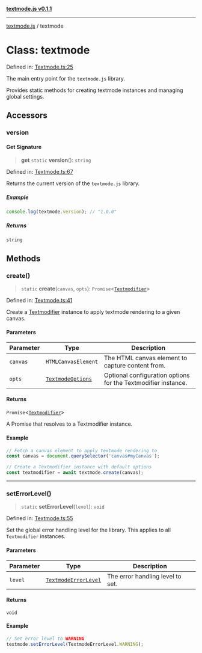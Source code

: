 [**textmode.js v0.1.1**](../README.md)

***

[textmode.js](../README.md) / textmode

# Class: textmode

Defined in: [Textmode.ts:25](https://github.com/humanbydefinition/textmode.js-dev/blob/a65ef74f9f1cec2f9aa76c00793fa738c0824751/src/Textmode.ts#L25)

The main entry point for the `textmode.js` library.

Provides static methods for creating textmode instances and managing global settings.

## Accessors

### version

#### Get Signature

> **get** `static` **version**(): `string`

Defined in: [Textmode.ts:67](https://github.com/humanbydefinition/textmode.js-dev/blob/a65ef74f9f1cec2f9aa76c00793fa738c0824751/src/Textmode.ts#L67)

Returns the current version of the `textmode.js` library.

##### Example

```javascript
console.log(textmode.version); // "1.0.0"
```

##### Returns

`string`

## Methods

### create()

> `static` **create**(`canvas`, `opts`): `Promise`\<[`Textmodifier`](Textmodifier.md)\>

Defined in: [Textmode.ts:41](https://github.com/humanbydefinition/textmode.js-dev/blob/a65ef74f9f1cec2f9aa76c00793fa738c0824751/src/Textmode.ts#L41)

Create a [Textmodifier](Textmodifier.md) instance to apply textmode rendering to a given canvas.

#### Parameters

| Parameter | Type | Description |
| ------ | ------ | ------ |
| `canvas` | `HTMLCanvasElement` | The HTML canvas element to capture content from. |
| `opts` | [`TextmodeOptions`](../type-aliases/TextmodeOptions.md) | Optional configuration options for the Textmodifier instance. |

#### Returns

`Promise`\<[`Textmodifier`](Textmodifier.md)\>

A Promise that resolves to a Textmodifier instance.

#### Example

```javascript
// Fetch a canvas element to apply textmode rendering to
const canvas = document.querySelector('canvas#myCanvas');

// Create a Textmodifier instance with default options
const textmodifier = await textmode.create(canvas);
```

***

### setErrorLevel()

> `static` **setErrorLevel**(`level`): `void`

Defined in: [Textmode.ts:55](https://github.com/humanbydefinition/textmode.js-dev/blob/a65ef74f9f1cec2f9aa76c00793fa738c0824751/src/Textmode.ts#L55)

Set the global error handling level for the library. This applies to all `Textmodifier` instances.

#### Parameters

| Parameter | Type | Description |
| ------ | ------ | ------ |
| `level` | [`TextmodeErrorLevel`](../enumerations/TextmodeErrorLevel.md) | The error handling level to set. |

#### Returns

`void`

#### Example

```javascript
// Set error level to WARNING
textmode.setErrorLevel(TextmodeErrorLevel.WARNING);
```
